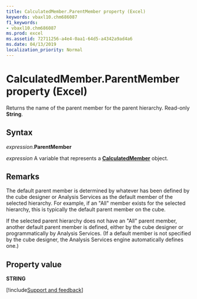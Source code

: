 ```yaml
---
title: CalculatedMember.ParentMember property (Excel)
keywords: vbaxl10.chm686087
f1_keywords:
- vbaxl10.chm686087
ms.prod: excel
ms.assetid: 72711256-a4e4-0aa1-64d5-a4342a9ad4a6
ms.date: 04/13/2019
localization_priority: Normal
---
```



# CalculatedMember.ParentMember property (Excel)

Returns the name of the parent member for the parent hierarchy. Read-only **String**. 


## Syntax

_expression_.**ParentMember**

_expression_ A variable that represents a **[CalculatedMember](Excel.CalculatedMember.md)** object.


## Remarks

The default parent member is determined by whatever has been defined by the cube designer or Analysis Services as the default member of the selected hierarchy. For example, if an "All" member exists for the selected hierarchy, this is typically the default parent member on the cube.

If the selected parent hierarchy does not have an "All" parent member, another default parent member is defined, either by the cube designer or programmatically by Analysis Services. (If a default member is not specified by the cube designer, the Analysis Services engine automatically defines one.)


## Property value

**STRING**




[!include[Support and feedback](~/includes/feedback-boilerplate.md)]